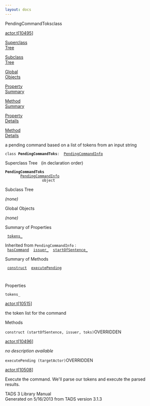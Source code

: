 ```yaml
---
layout: docs
---
```

<span class="title">PendingCommandToks</span><span class="type">class</span>

[actor.t](../file/actor.t.html)\[[10495](../source/actor.t.html#10495)\]

[Superclass  
Tree](#_SuperClassTree_)

[Subclass  
Tree](#_SubClassTree_)

[Global  
Objects](#_ObjectSummary_)

[Property  
Summary](#_PropSummary_)

[Method  
Summary](#_MethodSummary_)

[Property  
Details](#_Properties_)

[Method  
Details](#_Methods_)

<div class="fdesc">

a pending command based on a list of tokens from an input string

`class `**`PendingCommandToks`**` :   `[`PendingCommandInfo`](../object/PendingCommandInfo.html)

</div>

<span id="_SuperClassTree_"></span>

<div class="mjhd">

<span class="hdln">Superclass Tree</span>   (in declaration order)

</div>

**`PendingCommandToks`**  
`         `[`PendingCommandInfo`](../object/PendingCommandInfo.html)  
`                 object`  
<span id="_SubClassTree_"></span>

<div class="mjhd">

<span class="hdln">Subclass Tree</span>  

</div>

*(none)* <span id="_ObjectSummary_"></span>

<div class="mjhd">

<span class="hdln">Global Objects</span>  

</div>

*(none)* <span id="_PropSummary_"></span>

<div class="mjhd">

<span class="hdln">Summary of Properties</span>  

</div>

` `[`tokens_`](#tokens_)`  `

Inherited from `PendingCommandInfo` :  
` `[`hasCommand`](../object/PendingCommandInfo.html#hasCommand)`  `[`issuer_`](../object/PendingCommandInfo.html#issuer_)`  `[`startOfSentence_`](../object/PendingCommandInfo.html#startOfSentence_)`  `

<span id="_MethodSummary_"></span>

<div class="mjhd">

<span class="hdln">Summary of Methods</span>  

</div>

` `[`construct`](#construct)`  `[`executePending`](#executePending)`  `

` `

<span id="_Properties_"></span>

<div class="mjhd">

<span class="hdln">Properties</span>  

</div>

<span id="tokens_"></span>

`tokens_`

[actor.t](../file/actor.t.html)\[[10515](../source/actor.t.html#10515)\]

<div class="desc">

the token list for the command

</div>

<span id="_Methods_"></span>

<div class="mjhd">

<span class="hdln">Methods</span>  

</div>

<span id="construct"></span>

`construct (startOfSentence, issuer, toks)`<span class="rem">OVERRIDDEN</span>

[actor.t](../file/actor.t.html)\[[10496](../source/actor.t.html#10496)\]

<div class="desc">

*no description available*

</div>

<span id="executePending"></span>

`executePending (targetActor)`<span class="rem">OVERRIDDEN</span>

[actor.t](../file/actor.t.html)\[[10508](../source/actor.t.html#10508)\]

<div class="desc">

Execute the command. We'll parse our tokens and execute the parsed
results.

</div>

<div class="ftr">

TADS 3 Library Manual  
Generated on 5/16/2013 from TADS version 3.1.3

</div>
